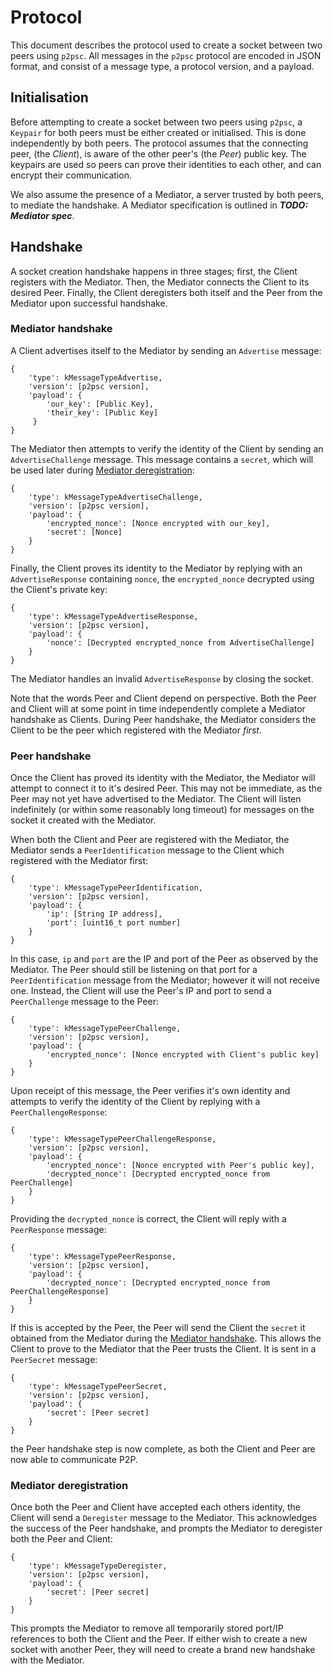 # Protocol
This document describes the protocol used to create a socket between two peers
using `p2psc`. All messages in the `p2psc` protocol are encoded in JSON format,
and consist of a message type, a protocol version, and a payload.

## Initialisation
Before attempting to create a socket between two peers using `p2psc`, a
`Keypair` for both peers must be either created or initialised. This is done
independently by both peers. The protocol assumes that the connecting peer, (the
_Client_), is aware of the other peer's (the _Peer_) public key. The keypairs
are used so peers can prove their identities to each other, and can encrypt
their communication.

We also assume the presence of a Mediator, a server trusted by both peers, to
mediate the handshake. A Mediator specification is outlined in
_**TODO: Mediator spec**_.

## Handshake
A socket creation handshake happens in three stages; first, the Client registers
with the Mediator. Then, the Mediator connects the Client to its desired Peer.
Finally, the Client deregisters both itself and the Peer from the Mediator upon
successful handshake.

### Mediator handshake
A Client advertises itself to the Mediator by sending an `Advertise` message:
```
{
    'type': kMessageTypeAdvertise,
    'version': [p2psc version],
    'payload': {
        'our_key': [Public Key],
        'their_key': [Public Key]
     }
}
```

The Mediator then attempts to verify the identity of the Client by sending an
`AdvertiseChallenge` message. This message contains a `secret`, which will be
used later during [Mediator deregistration](#mediator-deregistration):
```
{
    'type': kMessageTypeAdvertiseChallenge,
    'version': [p2psc version],
    'payload': {
        'encrypted_nonce': [Nonce encrypted with our_key],
        'secret': [Nonce]
    }
}
```

Finally, the Client proves its identity to the Mediator by replying with an
`AdvertiseResponse` containing `nonce`, the `encrypted_nonce` decrypted using
the Client's private key:
```
{
    'type': kMessageTypeAdvertiseResponse,
    'version': [p2psc version],
    'payload': {
        'nonce': [Decrypted encrypted_nonce from AdvertiseChallenge]
    }
}
```

The Mediator handles an invalid `AdvertiseResponse` by closing the socket.

Note that the words Peer and Client depend on perspective. Both the Peer and
Client will at some point in time independently complete a Mediator handshake
as Clients. During Peer handshake, the Mediator considers the Client to be the
peer which registered with the Mediator _first_.

### Peer handshake
Once the Client has proved its identity with the Mediator, the Mediator will
attempt to connect it to it's desired Peer. This may not be immediate, as the
Peer may not yet have advertised to the Mediator. The Client will listen
indefinitely (or within some reasonably long timeout) for messages on the socket
it created with the Mediator.

When both the Client and Peer are registered with the Mediator, the Mediator
sends a `PeerIdentification` message to the Client which registered with the
Mediator first:
```
{
    'type': kMessageTypePeerIdentification,
    'version': [p2psc version],
    'payload': {
        'ip': [String IP address],
        'port': [uint16_t port number]
    }
}
```

In this case, `ip` and `port` are the IP and port of the Peer as observed by the
Mediator. The Peer should still be listening on that port for a
`PeerIdentification` message from the Mediator; however it will not receive one.
Instead, the Client will use the Peer's IP and port to send a `PeerChallenge`
message to the Peer:
```
{
    'type': kMessageTypePeerChallenge,
    'version': [p2psc version],
    'payload': {
        'encrypted_nonce': [Nonce encrypted with Client's public key]
    }
}
```

Upon receipt of this message, the Peer verifies it's own identity and attempts
to verify the identity of the Client by replying with a `PeerChallengeResponse`:
```
{
    'type': kMessageTypePeerChallengeResponse,
    'version': [p2psc version],
    'payload': {
        'encrypted_nonce': [Nonce encrypted with Peer's public key],
        'decrypted_nonce': [Decrypted encrypted_nonce from PeerChallenge]
    }
}
```

Providing the `decrypted_nonce` is correct, the Client will reply with a
`PeerResponse` message:
```
{
    'type': kMessageTypePeerResponse,
    'version': [p2psc version],
    'payload': {
        'decrypted_nonce': [Decrypted encrypted_nonce from PeerChallengeResponse]
    }
}
```

If this is accepted by the Peer, the Peer will send the Client the `secret` it
obtained from the Mediator during the [Mediator handshake](#mediator-handshake).
This allows the Client to prove to the Mediator that the Peer trusts the Client.
It is sent in a `PeerSecret` message:
```
{
    'type': kMessageTypePeerSecret,
    'version': [p2psc version],
    'payload': {
        'secret': [Peer secret]
    }
}
```

the Peer handshake step is now complete, as both the Client and Peer are now
able to communicate P2P.

### Mediator deregistration
Once both the Peer and Client have accepted each others identity, the Client
will send a `Deregister` message to the Mediator. This acknowledges the success
of the Peer handshake, and prompts the Mediator to deregister both the Peer and
Client:
```
{
    'type': kMessageTypeDeregister,
    'version': [p2psc version],
    'payload': {
        'secret': [Peer secret]
    }
}
```

This prompts the Mediator to remove all temporarily stored port/IP references to
both the Client and the Peer. If either wish to create a new socket with another
Peer, they will need to create a brand new handshake with the Mediator.